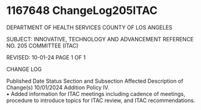 # 1167648 ChangeLog205ITAC

DEPARTMENT OF HEALTH SERVICES 
COUNTY OF LOS ANGELES 
  
SUBJECT: INNOVATIVE, TECHNOLOGY AND ADVANCEMENT REFERENCE NO. 205 
  COMMITTEE (ITAC) 
  
 
 
REVISED: 10-01-24 PAGE 1 OF 1  
 
CHANGE LOG 
 
Published 
Date 
Status Section and 
Subsection Affected 
Description of Change(s) 
10/01/2024 Addition Policy IV.  
• Added information for ITAC 
meetings including cadence of 
meetings, procedure to 
introduce topics for ITAC 
review, and ITAC 
recommendations.
